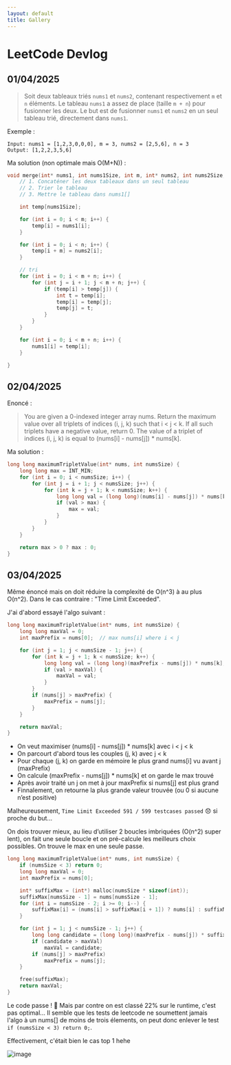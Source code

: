 ```yaml
---
layout: default
title: Gallery
---
```


# LeetCode Devlog

## 01/04/2025

> Soit deux tableaux triés `nums1` et `nums2`, contenant respectivement `m` et `n` éléments. Le tableau `nums1` a assez de place (taille `m + n`) pour fusionner les deux. Le but est de fusionner `nums1` et `nums2` en un seul tableau trié, directement dans `nums1`.

Exemple :
```
Input: nums1 = [1,2,3,0,0,0], m = 3, nums2 = [2,5,6], n = 3
Output: [1,2,2,3,5,6]
```

Ma solution (non optimale mais O(M+N)) :
```c
void merge(int* nums1, int nums1Size, int m, int* nums2, int nums2Size, int n) {
    // 1. Concaténer les deux tableaux dans un seul tableau
    // 2. Trier le tableau
    // 3. Mettre le tableau dans nums1[]

    int temp[nums1Size];

    for (int i = 0; i < m; i++) {
        temp[i] = nums1[i];
    }

    for (int i = 0; i < n; i++) {
        temp[i + m] = nums2[i];
    }

    // tri
    for (int i = 0; i < m + n; i++) {
        for (int j = i + 1; j < m + n; j++) {
            if (temp[i] > temp[j]) {
                int t = temp[i];
                temp[i] = temp[j];
                temp[j] = t;
            }
        }
    }

    for (int i = 0; i < m + n; i++) {
        nums1[i] = temp[i];
    }

}
```

## 02/04/2025
Enoncé :
> You are given a 0-indexed integer array nums. Return the maximum value over all triplets of indices (i, j, k) such that i < j < k. If all such triplets have a negative value, return 0. The value of a triplet of indices (i, j, k) is equal to (nums[i] - nums[j]) * nums[k].

Ma solution :
```c
long long maximumTripletValue(int* nums, int numsSize) {
    long long max = INT_MIN;
    for (int i = 0; i < numsSize; i++) {
        for (int j = i + 1; j < numsSize; j++) {
            for (int k = j + 1; k < numsSize; k++) {
                long long val = (long long)(nums[i] - nums[j]) * nums[k]; 
                if (val > max) {
                    max = val;
                }
            }
        }
    }

    return max > 0 ? max : 0;
}
```

## 03/04/2025
Même énoncé mais on doit réduire la complexité de O(n^3) à au plus O(n^2). Dans le cas contraire : "Time Limit Exceeded".

J'ai d'abord essayé l'algo suivant :

```c
long long maximumTripletValue(int* nums, int numsSize) {
    long long maxVal = 0;
    int maxPrefix = nums[0];  // max nums[i] where i < j

    for (int j = 1; j < numsSize - 1; j++) {
        for (int k = j + 1; k < numsSize; k++) {
            long long val = (long long)(maxPrefix - nums[j]) * nums[k];
            if (val > maxVal) {
                maxVal = val;
            }
        }
        if (nums[j] > maxPrefix) {
            maxPrefix = nums[j];
        }
    }

    return maxVal;
}
```

- On veut maximiser (nums[i] - nums[j]) * nums[k] avec i < j < k
- On parcourt d'abord tous les couples (j, k) avec j < k
- Pour chaque (j, k) on garde en mémoire le plus grand nums[i] vu avant j (maxPrefix)
- On calcule (maxPrefix - nums[j]) * nums[k] et on garde le max trouvé 
- Après avoir traité un j on met à jour maxPrefix si nums[j] est plus grand
- Finnalement, on retourne la plus grande valeur trouvée (ou 0 si aucune n’est positive)

Malheureusement, `Time Limit Exceeded 591 / 599 testcases passed` 😞 si proche du but...

On dois trouver mieux, au lieu d’utiliser 2 boucles imbriquées (O(n^2) super lent), on fait une seule boucle et on pré-calcule les meilleurs choix possibles. On trouve le max en une seule passe.

```c
long long maximumTripletValue(int* nums, int numsSize) {
    if (numsSize < 3) return 0;
    long long maxVal = 0;
    int maxPrefix = nums[0];

    int* suffixMax = (int*) malloc(numsSize * sizeof(int));
    suffixMax[numsSize - 1] = nums[numsSize - 1];
    for (int i = numsSize - 2; i >= 0; i--) {
        suffixMax[i] = (nums[i] > suffixMax[i + 1]) ? nums[i] : suffixMax[i + 1];
    }

    for (int j = 1; j < numsSize - 1; j++) {
        long long candidate = (long long)(maxPrefix - nums[j]) * suffixMax[j + 1];
        if (candidate > maxVal)
            maxVal = candidate;
        if (nums[j] > maxPrefix)
            maxPrefix = nums[j];
    }

    free(suffixMax);
    return maxVal;
}
```

Le code passe ! 🥳 Mais par contre on est classé 22% sur le runtime, c'est pas optimal... 
Il semble que les tests de leetcode ne soumettent jamais l'algo à un nums[] de moins de trois élements, on peut donc enlever le test `if (numsSize < 3) return 0;`.

Effectivement, c'était bien le cas top 1 hehe 

![image](https://github.com/user-attachments/assets/7f0573d9-2093-4f4c-acb5-d014ed23ab17)
